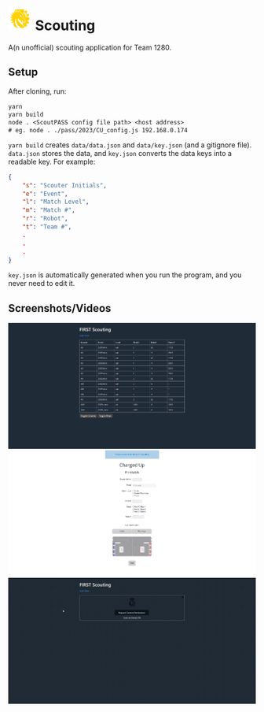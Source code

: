 # ![Logo](./images/C-Biscuit.png) Scouting

A(n unofficial) scouting application for Team 1280.

## Setup

After cloning, run:

```
yarn
yarn build
node . <ScoutPASS config file path> <host address>
# eg. node . ./pass/2023/CU_config.js 192.168.0.174
```

`yarn build` creates `data/data.json` and `data/key.json` (and a gitignore file). `data.json` stores the data, and `key.json` converts the data keys into a readable key. For example:

```json
{
    "s": "Scouter Initials",
    "e": "Event",
    "l": "Match Level",
    "m": "Match #",
    "r": "Robot",
    "t": "Team #",
    .
    .
    .
}
```

`key.json` is automatically generated when you run the program, and you never need to edit it.

## Screenshots/Videos

![Screenshot of the data viewing page](./images/dataPage.png)
![Screenshot of ScoutingPASS integration](./images/generatePage.png)
![Demo GIF of the application](./images/demo.gif)
